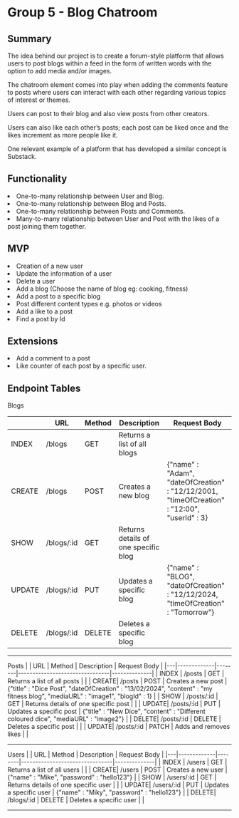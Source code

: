 # Group 5 - Blog Chatroom

## Summary
The idea behind our project is to create a forum-style platform that allows users to post blogs within a feed in the form of written words with the option to add media and/or images.

The chatroom element comes into play when adding the comments feature to posts where users can interact with each other regarding various topics of interest or themes.

Users can post to their blog and also view posts from other creators.

Users can also like each other’s posts; each post can be liked once and the likes increment as more people like it.

One relevant example of a platform that has developed a similar concept is Substack.

## Functionality

<li> One-to-many relationship between User and Blog.

<li> One-to-many relationship between Blog and Posts.

<li> One-to-many relationship between Posts and Comments.

<li> Many-to-many relationship between User and Post with the likes of a post joining them together.

## MVP
<li>Creation of a new user
<li>Update the information of a user
<li>Delete a user
<li>Add a blog (Choose the name of blog eg: cooking, fitness)
<li>Add a post to a specific blog
<li>Post different content types e.g. photos or videos
<li>Add a like to a post
<li>Find a post by Id

## Extensions

<li>Add a comment to a post
<li>Like counter of each post by a specific user.

## Endpoint Tables
Blogs

|   | URL         | Method  |Description                    | Request Body |
|---|-------------|--------|--------------------------------|--------------|
| INDEX | /blogs      | GET    | Returns a list of all blogs   |              |
| CREATE| /blogs      | POST   | Creates a new blog            | {"name" : "Adam", "dateOfCreation" : "12/12/2001, "timeOfCreation" : "12:00", "userId" : 3}             |
| SHOW  | /blogs/:id  | GET    | Returns details of one specific blog |              |
| UPDATE| /blogs/:id  | PUT    | Updates a specific blog       | {"name" : "BLOG", "dateOfCreation" : "12/12/2024, "timeOfCreation" : "Tomorrow"}             |
| DELETE| /blogs/:id  | DELETE | Deletes a specific blog       |              |

---

Posts
|   | URL         | Method | Description                    | Request Body |
|---|-------------|--------|--------------------------------|--------------|
| INDEX | /posts      | GET    | Returns a list of all posts   |              |
| CREATE| /posts      | POST   | Creates a new post            | {"title" : "Dice Post", "dateOfCreation" : "13/02/2024", "content" : "my fitness blog", "mediaURL" : "image1", "blogId" : 1}             |
| SHOW  | /posts/:id  | GET    | Returns details of one specific post |              |
| UPDATE| /posts/:id  | PUT    | Updates a specific post       | {"title" : "New Dice", "content" : "Different coloured dice", "mediaURL" : "image2"}             |
| DELETE| /posts/:id  | DELETE | Deletes a specific post       |              |
| UPDATE| /posts/:id  | PATCH | Adds and removes likes       |              |

---

Users
|   | URL         | Method | Description                    | Request Body |
|---|-------------|--------|--------------------------------|--------------|
| INDEX | /users      | GET    | Returns a list of all users   |              |
| CREATE| /users      | POST   | Creates a new user            | {"name" : "Mike", "password" : "hello123"}             |
| SHOW  | /users/:id  | GET    | Returns details of one specific user |              |
| UPDATE| /users/:id  | PUT    | Updates a specific user       | {"name" : "Miky", "password" : "hello123"}              |
| DELETE| /blogs/:id  | DELETE | Deletes a specific user       |              |

---

